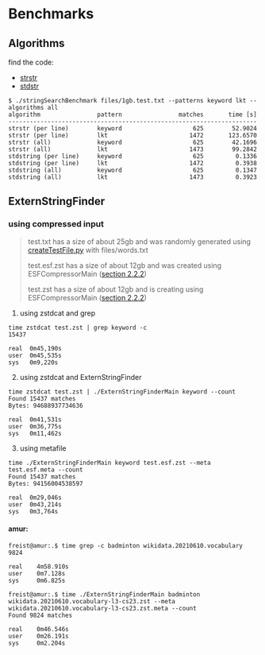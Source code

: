 # Benchmarks

## Algorithms

find the code:
- [strstr](src/string_search_algorithms/using_strstr.h)
- [stdstr](src/string_search_algorithms/using_stdstring.h)

```
$ ./stringSearchBenchmark files/1gb.test.txt --patterns keyword lkt --algorithms all
algorithm                pattern                matches       time [s]
----------------------------------------------------------------------
strstr (per line)        keyword                    625        52.9024
strstr (per line)        lkt                       1472       123.6570
strstr (all)             keyword                    625        42.1696
strstr (all)             lkt                       1473        99.2842
stdstring (per line)     keyword                    625         0.1336
stdstring (per line)     lkt                       1472         0.3938
stdstring (all)          keyword                    625         0.1347
stdstring (all)          lkt                       1473         0.3923
```

## ExternStringFinder

### using compressed input

> test.txt has a size of about 25gb and was randomly generated using [createTestFile.py](scripts/createTestFile.py) with files/words.txt
>
> test.esf.zst has a size of about 12gb and was created using ESFCompressorMain ([section 2.2.2](README.md))
>
> test.zst has a size of about 12gb and is creating using ESFCompressorMain ([section 2.2.2](README.md))

1. using zstdcat and grep

```
time zstdcat test.zst | grep keyword -c
15437

real  0m45,190s
user  0m45,535s
sys   0m9,220s
```

2. using zstdcat and ExternStringFinder
```
time zstdcat test.zst | ./ExternStringFinderMain keyword --count
Found 15437 matches
Bytes: 94688937734636

real  0m41,531s
user  0m36,775s
sys   0m11,462s

```
3. using metafile
```
time ./ExternStringFinderMain keyword test.esf.zst --meta test.esf.meta --count
Found 15437 matches
Bytes: 94156004538597

real  0m29,046s
user  0m43,214s
sys   0m3,764s
```

#### amur:
```
freist@amur:.$ time grep -c badminton wikidata.20210610.vocabulary
9824

real    4m58.910s
user    0m7.128s
sys     0m6.825s

freist@amur:.$ time ./ExternStringFinderMain badminton wikidata.20210610.vocabulary-l3-cs23.zst --meta wikidata.20210610.vocabulary-l3-cs23.zst.meta --count
Found 9824 matches

real    0m46.546s
user    0m26.191s
sys     0m2.204s
```
